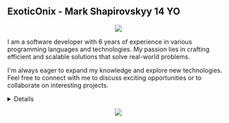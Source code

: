 ## ExoticOnix - Mark Shapirovskyy 14 YO

<p align="center">
  <img src="https://github-readme-stats.vercel.app/api?username=exoonix&show_icons=true&theme=transparent" />
</p>

I am a software developer with 6 years of experience in various programming languages and technologies. My passion lies in crafting efficient and scalable solutions that solve real-world problems. 

I'm always eager to expand my knowledge and explore new technologies. Feel free to connect with me to discuss exciting opportunities or to collaborate on interesting projects.



<details>
<p align="center">
  <a href="https://github.com/exoonix">
    <img src="https://github-profile-summary-cards.vercel.app/api/cards/profile-details?username=exoonix&theme=transparent" />
  <a href="https://github.com/exoonix">
    <img src="http://github-profile-summary-cards.vercel.app/api/cards/stats?username=exoonix&theme=transparent" />
  </a>
</p>
</details>

<p align="center">
  <a href="https://github.com/exoonix">
    <img src="https://komarev.com/ghpvc/?username=exoonix&color=blue&style=flat)" />
  </a>
</p>
